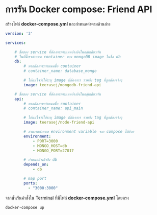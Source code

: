 # การรัน Docker compose: Friend API 

สร้างไฟล์ **docker-compose.yml** และกำหนดค่าตามด้านล่าง

```yml
version: '3'

services:

    # ชื่อของ service ที่ต้องการกำหนดอ้างอิงในกลุ่มเดียวกัน
    # ในที่นี้เรากำหนด container ของ mongoDB image ในชื่อ db
    db:
        # หากต้องการกำหนดชื่อ container
        # container_name: database_mongo

        # ให้แน่ใจว่าได้ระบุ image ที่ต้องการ รวมถึง tag ที่ถูกต้องจริงๆ
        image: teerasej/mongodb-friend-api

    # ชื่อของ service ที่ต้องการกำหนดอ้างอิงในกลุ่มเดียวกัน
    api:
        # หากต้องการกำหนดชื่อ container
        # container_name: api_main

        # ให้แน่ใจว่าได้ระบุ image ที่ต้องการ รวมถึง tag ที่ถูกต้องจริงๆ 
        image: teerasej/node-friend-api

        # สามารถกำหนด environment variable จาก compose ได้ด้วย
        environment:
            - PORT=3000
            - MONGO_HOST=db
            - MONGO_PORT=27017

        # กำหนดอ้างอิงถึง db
        depends_on:
            - db

        # map port
        ports:
          - "3000:3000"
```

จากนั้นรันคำสั่งใน Terminal ที่มีไฟล์ **docker-compose.yml** โดยตรง

```
docker-compose up 
```
